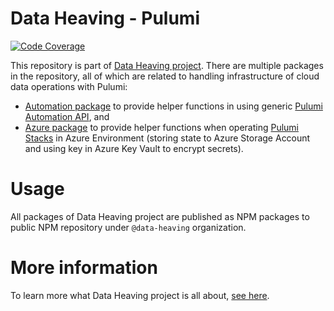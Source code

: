 # Data Heaving - Pulumi
[![Code Coverage](https://codecov.io/gh/DataHeaving/pulumi/branch/main/graph/badge.svg)](https://codecov.io/gh/DataHeaving/main)

This repository is part of [Data Heaving project](https://github.com/DataHeaving).
There are multiple packages in the repository, all of which are related to handling infrastructure of cloud data operations with Pulumi:
- [Automation package](automation) to provide helper functions in using generic [Pulumi Automation API](https://www.pulumi.com/docs/guides/automation-api/), and
- [Azure package](azure) to provide helper functions when operating [Pulumi Stacks](https://www.pulumi.com/docs/reference/pkg/nodejs/pulumi/pulumi/automation/#Stack) in Azure Environment (storing state to Azure Storage Account and using key in Azure Key Vault to encrypt secrets).

# Usage
All packages of Data Heaving project are published as NPM packages to public NPM repository under `@data-heaving` organization.

# More information
To learn more what Data Heaving project is all about, [see here](https://github.com/DataHeaving/orchestration).